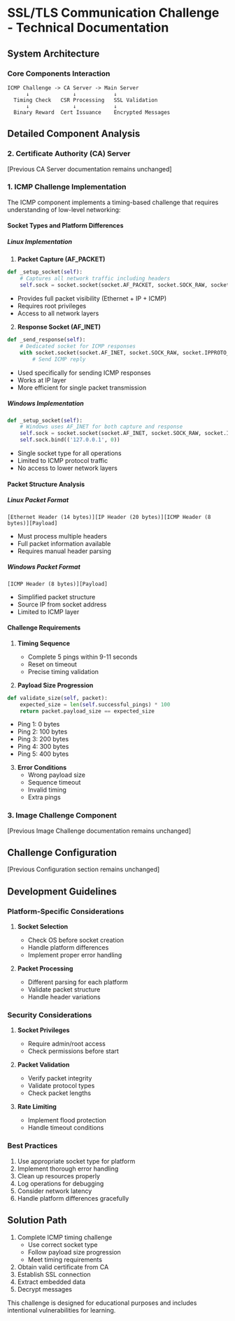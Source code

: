 # SSL/TLS Communication Challenge - Technical Documentation

## System Architecture

### Core Components Interaction
```
ICMP Challenge -> CA Server -> Main Server
      ↓              ↓            ↓
  Timing Check   CSR Processing   SSL Validation
      ↓              ↓            ↓
  Binary Reward  Cert Issuance    Encrypted Messages
```

## Detailed Component Analysis

### 2. Certificate Authority (CA) Server
[Previous CA Server documentation remains unchanged]

### 1. ICMP Challenge Implementation

The ICMP component implements a timing-based challenge that requires understanding of low-level networking:

#### Socket Types and Platform Differences

##### Linux Implementation
1. **Packet Capture (AF_PACKET)**
```python
def _setup_socket(self):
    # Captures all network traffic including headers
    self.sock = socket.socket(socket.AF_PACKET, socket.SOCK_RAW, socket.ntohs(0x0003))
```
- Provides full packet visibility (Ethernet + IP + ICMP)
- Requires root privileges
- Access to all network layers

2. **Response Socket (AF_INET)**
```python
def _send_response(self):
    # Dedicated socket for ICMP responses
    with socket.socket(socket.AF_INET, socket.SOCK_RAW, socket.IPPROTO_ICMP) as send_sock:
        # Send ICMP reply
```
- Used specifically for sending ICMP responses
- Works at IP layer
- More efficient for single packet transmission

##### Windows Implementation
```python
def _setup_socket(self):
    # Windows uses AF_INET for both capture and response
    self.sock = socket.socket(socket.AF_INET, socket.SOCK_RAW, socket.IPPROTO_ICMP)
    self.sock.bind(('127.0.0.1', 0))
```
- Single socket type for all operations
- Limited to ICMP protocol traffic
- No access to lower network layers

#### Packet Structure Analysis

##### Linux Packet Format
```
[Ethernet Header (14 bytes)][IP Header (20 bytes)][ICMP Header (8 bytes)][Payload]
```
- Must process multiple headers
- Full packet information available
- Requires manual header parsing

##### Windows Packet Format
```
[ICMP Header (8 bytes)][Payload]
```
- Simplified packet structure
- Source IP from socket address
- Limited to ICMP layer

#### Challenge Requirements

1. **Timing Sequence**
   - Complete 5 pings within 9-11 seconds
   - Reset on timeout
   - Precise timing validation

2. **Payload Size Progression**
```python
def validate_size(self, packet):
    expected_size = len(self.successful_pings) * 100
    return packet.payload_size == expected_size
```
- Ping 1: 0 bytes
- Ping 2: 100 bytes
- Ping 3: 200 bytes
- Ping 4: 300 bytes
- Ping 5: 400 bytes

3. **Error Conditions**
   - Wrong payload size
   - Sequence timeout
   - Invalid timing
   - Extra pings

### 3. Image Challenge Component
[Previous Image Challenge documentation remains unchanged]

## Challenge Configuration
[Previous Configuration section remains unchanged]

## Development Guidelines

### Platform-Specific Considerations
1. **Socket Selection**
   - Check OS before socket creation
   - Handle platform differences
   - Implement proper error handling

2. **Packet Processing**
   - Different parsing for each platform
   - Validate packet structure
   - Handle header variations

### Security Considerations
1. **Socket Privileges**
   - Require admin/root access
   - Check permissions before start

2. **Packet Validation**
   - Verify packet integrity
   - Validate protocol types
   - Check packet lengths

3. **Rate Limiting**
   - Implement flood protection
   - Handle timeout conditions

### Best Practices
1. Use appropriate socket type for platform
2. Implement thorough error handling
3. Clean up resources properly
4. Log operations for debugging
5. Consider network latency
6. Handle platform differences gracefully

## Solution Path
1. Complete ICMP timing challenge
   - Use correct socket type
   - Follow payload size progression
   - Meet timing requirements
2. Obtain valid certificate from CA
3. Establish SSL connection
4. Extract embedded data
5. Decrypt messages

This challenge is designed for educational purposes and includes intentional vulnerabilities for learning.